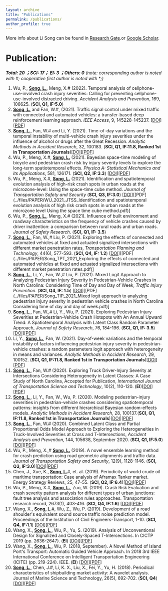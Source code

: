 ```yaml
---
layout: archive
title: "Publications"
permalink: /publications/
author_profile: true
---
```

More info about Li Song can be found in [Research Gate](https://www.researchgate.net/profile/Li_Song60).or [Google Scholar](http://scholar.google.com/citations?user=CyNM5yIAAAAJ&hl=enmight).<br>

<!-- The [googlewebsite](https://sites.google.com/view/lisong2019/home) also be helpful.
<a href="https://lisong2019.github.io/lisong.github.io/files/PAPER/Intersections.pdf">[paper2]</a>-->

<!--**Under Review:**
======
_(note: corresponding author is noted with #; cooperative first author is noted with *;)_<br>


1. Wu, P., Meng, X.#, **Song, L.** What is the Systematic Risk and Individual Risk of Urban Crashes Based on Different Crash Types? Evidence from Shenzhen City, China. <i>Journal of Transportation Research Record</i> (under review)

-->

**Publication:**  
====== 
_**Total: 20 ；SCI: 17； EI: 3 ；Others: 0** (note: corresponding author is noted with #; cooperative first author is noted with *;)_<br>
1. Wu, P., **<u>Song, L.,</u>** Meng, X.# (2022). Temporal analysis of cellphone-use-involved crash injury severities: Calling for preventing cellphone-use-involved distracted driving. <i>Accident Analysis and Prevention</i>, 169, 106625. (**SCI, Q1, IF:5.0**)
2. **<u>Song, L.</u>** and Fan, W.#, (2021). Traffic signal control under mixed traffic with connected and automated vehicles: a transfer-based deep reinforcement learning approach. <i>IEEE Access</i>, 9, 145228-145237. \[[DOI](https://doi.org/10.1109/ACCESS.2021.3123273)\]\[<a href="../files/PAPER/Song_2021_IEEE_ACCESS_Traffic_Signal_Control_Under_Mixed_Traffic_With_Connected_and_Automated_Vehicles_A_Transfer-Based_Deep_Reinforcement_Learning_Approach.pdf">PDF</a>\]
4. **<u>Song, L.</u>**, Fan, W.# and Li, Y. (2021). Time-of-day variations and the temporal instability of multi-vehicle crash injury severities under the influence of alcohol or drugs after the Great Recession. <i>Analytic Methods in Accident Research</i>, 32, 100183. (**SCI, Q1, IF:11.8, Ranked 1st in Transportation Journals**)\[[DOI](https://doi.org/10.1016/j.amar.2021.100183)\]\[<a href="../files/PAPER/Song_AMAR_2021_Time-of-day variations and the temporal instability of multi-vehicle crash injury severities under the influence of alcohol or drugs after the Great Recession.pdf">PDF</a>\]
6. Wu, P., Meng, X.#, **<u>Song, L.</u>** (2021). Bayesian space-time modeling of bicycle and pedestrian crash risk by injury severity levels to explore the long-term spatiotemporal effects. <i>Physica A: Statistical Mechanics and its Applications</i>, 581, 126171. (**SCI, Q2, IF:3.3**) \[[DOI](https://doi.org/10.1016/j.physa.2021.126171)\]\[<a href="../files/PAPER/WU_2021_PhysA_Bayesian space–time modeling of bicycle and pedestrian crash risk by injury severity levels to explore the long-term spatiotemporal effects.pdf">PDF</a>\]
8. Wu, P., Meng, X.#, **<u>Song, L.</u>** (2021). Identification and spatiotemporal evolution analysis of high-risk crash spots in urban roads at the microzone-level: Using the space-time cube method. <i>Journal of Transportation Safety and Security</i> (**SCI, Q3, IF:3.0**) \[[DOI](https://doi.org/10.1080/19439962.2021.1938323)\]\[[PDF](../files/PAPER/WU_2021_JTSS_Identification and spatiotemporal evolution analysis of high risk crash spots in urban roads at the microzone level Using the space time cube method.pdf)\]
9. Wu, P., **<u>Song, L.</u>**, Meng, X.# (2021). Influence of built environment and roadway characteristics on the frequency of vehicle crashes caused by driver inattention: a comparison between rural roads and urban roads. <i>Journal of Safety Research</i>. (**SCI, Q1, IF: 3.5**)
10. **<u>Song, L.</u>**,  Fan, W.,# Liu, P. (2021). Exploring the effects of connected and automated vehicles at fixed and actuated signalized intersections with different market penetration rates, <i>Transportation Planning and Technology</i>, 44(6), 577-593. (**SCI, Q4, IF: 1.2**) \[[DOI](https://doi.org/10.1080/03081060.2021.1943129)\]\[[PDF](../files/PAPER/Song_TPT_2021_Exploring the effects of connected and automated vehicles at fixed and actuated signalized intersections with different market penetration rates.pdf)\]
11. **<u>Song, L.</u>**, Li, Y., Fan, W.,# Liu, P. (2021). Mixed Logit Approach to Analyzing Pedestrian Injury Severity in Pedestrian-Vehicle Crashes in North Carolina: Considering Time of Day and Day of Week, <i>Traffic Injury Prevention</i>. (**SCI, Q4, IF: 1.5**) \[[DOI](https://doi.org/10.1080/15389588.2021.1940983)\]\[[PDF](../files/PAPER/Song_TIP_2021_Mixed logit approach to analyzing pedestrian injury severity in pedestrian vehicle crashes in North Carolina Considering time of day and day of week.pdf)\]
12. **<u>Song, L.</u>**, Fan, W.,# Li, Y., Wu, P. (2021). Exploring Pedestrian Injury Severities at Pedestrian-Vehicle Crash Hotspots with An Annual Upward Trend: A Spatiotemporal Analysis with Latent Class Random Parameter Approach, <i>Journal of Safety Research</i>, 76, 184-196. (**SCI, Q1, IF: 3.5**)\[[DOI](https://doi.org/10.1016/j.jsr.2020.12.008)\]\[[PDF](../files/PAPER/Song_2021_JSR.pdf)\]
13. Li, Y., **<u>Song, L.</u>**, Fan, W. (2021). Day-of-week variations and the temporal instability of factors influencing pedestrian injury severity in pedestrian-vehicle crashes: a random parameters logit approach with heterogeneity in means and variances. <i>Analytic Methods in Accident Research</i>, 29, 100152. (**SCI, Q1, IF:11.8, Ranked 1st in Transportation Journals**)\[[DOI](https://doi.org/10.1016/j.amar.2020.100152)\]\[[PDF](../files/PAPER/Li-AMAR-2021-Day-of-week-variations-temporal-instability-pedestrian-injury.pdf)\]
14. **<u>Song, L.</u>**, Fan, W.# (2020). Exploring Truck Driver-Injury Severity at Intersections Considering Heterogeneity in Latent Classes: A Case Study of North Carolina, Accepted for Publication, <i>International Journal of Transportation Science and Technology</i>, 10(2), 110-120. (**EI**)\[[DOI](https://doi.org/10.1016/j.ijtst.2020.12.006)\]\[[PDF](../files/PAPER/Song_2021_IJIST.pdf)\]
15. **<u>Song, L.</u>**, Li, Y., Fan, W., Wu, P. (2020). Modeling pedestrian-injury severities in pedestrian-vehicle crashes considering spatiotemporal patterns: insights from different hierarchical Bayesian random-effects models. <i>Analytic Methods in Accident Research</i>, 28, 100137.(**SCI, Q1, IF:11.8, Ranked 1st in Transportation Journals**)\[[DOI](https://doi.org/10.1016/j.amar.2020.100137)\]\[[PDF](../files/PAPER/Song_AMAR_2020_pedestrian-vehicle_crashes_considering_spatiotemporal_patterns.pdf)\]
16. **<u>Song, L.</u>**, Fan, W.# (2020). Combined Latent Class and Partial Proportional Odds Model Approach to Exploring the Heterogeneities in Truck-Involved Severities at Cross and T-Intersections, <i>Accident Analysis and Prevention</i>, 144, 105638, September 2020. (**SCI, Q1, IF:5.0**)\[[DOI](https://doi.org/10.1016/j.aap.2020.105638)\]\[[PDF](../files/PAPER/Song_AAP_2020_Latent_Class_and_Partial_Proportional_Odds_Model_Truck-Involved_Severities_at_Cross_and_T-Intersections.pdf)\]
17. Wu, P., Meng, X.,# **<u>Song, L.</u>** (2019). A novel ensemble learning method for crash prediction using road geometric alignments and traffic data. <i>Journal of Transportation Safety and Security</i>, 12(9), 1128-1146. (**SCI, Q3, IF:3.0**)\[[DOI](https://doi.org/10.1080/19439962.2019.1579288)\]\[[PDF](../files/PAPER/Wu-JTSS_2019_ensemble-learning-crash-prediction.pdf)\] 
18. Chen, J., Xue, K., **<u>Song, L.</u>**#, et. al. (2019). Periodicity of world crude oil maritime transportation: Case analysis of Aframax Tanker market. Energy Strategy Reviews, 25, 47-55.  (**SCI, Q2, IF:6.4**)\[[DOI](https://doi.org/10.1016/j.esr.2019.100363)\]\[[PDF](../files/PAPER/EnergyStrategyReviews2019-4.pdf)\] 
19. Wu, P., Meng, X.#, **<u>Song, L.</u>**, Zuo, W. (2019). Crash Risk Evaluation and crash severity pattern analysis for different types of urban junctions: fault tree analysis and association rules approaches. Transportation research record, 2673(1), 403-416.  (**SCI, Q4, IF:1.6**) \[[DOI](https://doi.org/10.1177/0361198118822817)\]\[[PDF](../files/PAPER/Wu_TRR-Crash-Risk-Evaluation.pdf)\]
20. Wang, X., **<u>Song, L.</u>**#, Wu, Z., Wu, P. (2019). Development of a road shoulder's equivalent sound source traffic noise prediction model. Proceedings of the Institution of Civil Engineers-Transport, 1-10. (**SCI, Q4, IF:1.1**) \[[DOI](https://doi.org/10.1680/jtran.18.00105)\]\[[PDF](../files/PAPER/ICE_t_2018_traffic_noise.pdf)\]
21. Wang, X., **<u>Song, L.</u>**, Wu, P., Yu, S. (2019). Analysis of Unconventional Design for Signalized and Closely-Spaced T-Intersections. In CICTP 2019 (pp. 2636-2647). (**EI**) \[[DOI](https://doi.org/10.1061/9780784482292.229)\]\[[PDF](../files/PAPER/cota2019.pdf)\]
22. Wang, X., **<u>Song, L.</u>**, Wu, P. (2018, September). A Novel Method of Island Port's Transport: Automatic Guided Vehicle Approach. In 2018 3rd IEEE International Conference on Intelligent Transportation Engineering (ICITE) (pp. 219-224). IEEE. (**EI**) \[[DOI](https://doi.org/10.1109/ICITE.2018.8492567)\]\[[PDF](../files/PAPER/ICITE2018-8.pdf)\]
23. **<u>Song, L.</u>**, Chen, J.#, Li, K. X., Liu, X., Fei, Y., Yu, H. (2018). Periodical characteristics of shipbuilding market activity: A wavelet analysis. Journal of Marine Science and Technology, 26(5), 692-702. (**SCI, Q4**)\[[DOI](https://jmst.ntou.edu.tw/marine/26-5/692-702.pdf)\]\[[PDF](../files/PAPER/JMST2018-Periodic_Characteristics_of_Shipbuilding_Activity.pdf)\]

